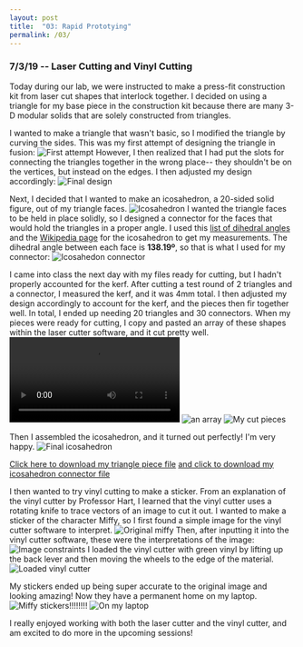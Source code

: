 ```yaml
---
layout: post
title:  "03: Rapid Prototying"
permalink: /03/
---
```


### 7/3/19 -- Laser Cutting and Vinyl Cutting

Today during our lab, we were instructed to make a press-fit construction kit from laser cut shapes that interlock together. I decided on using a triangle for my base piece in the construction kit because there are many 3-D modular solids that are solely constructed from triangles.

I wanted to make a triangle that wasn't basic, so I modified the triangle by curving the sides. This was my first attempt of designing the triangle in fusion: ![First attempt](curvy_cad.png) However, I then realized that I had put the slots for connecting the triangles together in the wrong place-- they shouldn't be on the vertices, but instead on the edges. I then adjusted my design accordingly: ![Final design](curvy_cad_real.png)

Next, I decided that I wanted to make an icosahedron, a 20-sided solid figure, out of my triangle faces. ![Icosahedron](ico.png) I wanted the triangle faces to be held in place solidly, so I designed a connector for the faces that would hold the triangles in a proper angle. I used this [list of dihedral angles](https://en.wikipedia.org/wiki/Table_of_polyhedron_dihedral_angles) and the [Wikipedia page](https://en.wikipedia.org/wiki/Icosahedron) for the icosahedron to get my measurements. The dihedral angle between each face is **138.19º**, so that is what I used for my connector: ![Icosahedon connector](ico_cad.png) 

I came into class the next day with my files ready for cutting, but I hadn't properly accounted for the kerf. After cutting a test round of 2 triangles and a connector, I measured the kerf, and it was 4mm total. I then adjusted my design accordingly to account for the kerf, and the pieces then fir together well. In total, I ended up needing 20 triangles and 30 connectors. When my pieces were ready for cutting, I copy and pasted an array of these shapes within the laser cutter software, and it cut pretty well. ![Video of the laser cutter](laser.mp4) ![an array](ico_array.png) ![My cut pieces](ico_pieces.png)

Then I assembled the icosahedron, and it turned out perfectly! I'm very happy. ![Final icosahedron](final_ico.png)

<a href='curvy_tri_KERF_v2.dxf' download>Click here to download my triangle piece file</a>
<a href='ico_conn_KERF_v2.dxf' download>and click to download my icosahedron connector file</a>

I then wanted to try vinyl cutting to make a sticker. From an explanation of the vinyl cutter by Professor Hart, I learned that the vinyl cutter uses a rotating knife to trace vectors of an image to cut it out. I wanted to make a sticker of the character Miffy, so I first found a simple image for the vinyl cutter software to interpret. ![Original miffy](miffy.png) Then, after inputting it into the vinyl cutter software, these were the interpretations of the image: ![Image constraints](miffy_vector.png) I loaded the vinyl cutter with green vinyl by lifting up the back lever and then moving the wheels to the edge of the material. ![Loaded vinyl cutter](vc_loaded.png)

My stickers ended up being super accurate to the original image and looking amazing! Now they have a permanent home on my laptop. ![Miffy stickers!!!!!!!!](miffy_stickers.png) ![On my laptop](miffy_laptop.png)

I really enjoyed working with both the laser cutter and the vinyl cutter, and am excited to do more in the upcoming sessions!